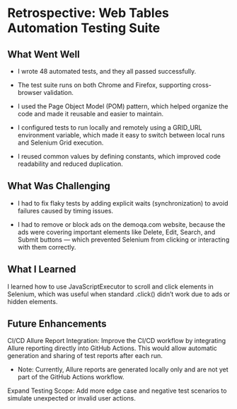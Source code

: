 # Retrospective: Web Tables Automation Testing Suite

## What Went Well
* I wrote 48 automated tests, and they all passed successfully.

* The test suite runs on both Chrome and Firefox, supporting cross-browser validation.

* I used the Page Object Model (POM) pattern, which helped organize the code and made it reusable and easier to maintain.

* I configured tests to run locally and remotely using a GRID_URL environment variable, which made it easy to switch between local runs and Selenium Grid execution.

* I reused common values by defining constants, which improved code readability and reduced duplication.


## What Was Challenging
* I had to fix flaky tests by adding explicit waits (synchronization) to avoid failures caused by timing issues.

* I had to remove or block ads on the demoqa.com website, because the ads were covering important elements like Delete, Edit, Search, and Submit buttons — which prevented Selenium from clicking or interacting with them correctly.


## What I Learned
I learned how to use JavaScriptExecutor to scroll and click elements in Selenium, which was useful when standard .click() didn’t work due to ads or hidden elements.


## Future Enhancements
CI/CD Allure Report Integration: Improve the CI/CD workflow by integrating Allure reporting directly into GitHub Actions. This would allow automatic generation and sharing of test reports after each run.
* Note: Currently, Allure reports are generated locally only and are not yet part of the GitHub Actions workflow.

Expand Testing Scope: Add more edge case and negative test scenarios to simulate unexpected or invalid user actions.
